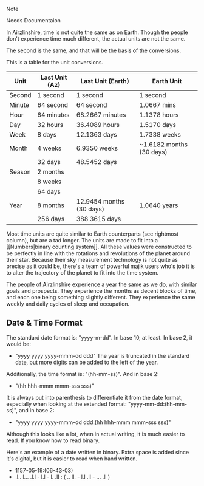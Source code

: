 
> [!NOTE]
> Needs Documentaion

In Airzlinshire, time is not quite the same as on Earth. Though the people don't experience time much different, the actual units are not the same.

The second is the same, and that will be the basis of the conversions.

This is a table for the unit conversions.

| Unit   | Last Unit (Az) | Last Unit (Earth)        | Earth Unit               |
| ------ | -------------- | ------------------------ | ------------------------ |
| Second | 1 second       | 1 second                 | 1 second                 |
| Minute | 64 second      | 64 second                | 1.0667 mins              |
| Hour   | 64 minutes     | 68.2667 minutes          | 1.1378 hours             |
| Day    | 32 hours       | 36.4089 hours            | 1.5170 days              |
| Week   | 8 days         | 12.1363 days             | 1.7338 weeks             |
| Month  | 4 weeks        | 6.9350 weeks             | ~1.6182 months (30 days) |
|        | 32 days        | 48.5452 days             |                          |
| Season | 2 months       |                          |                          |
|        | 8 weeks        |                          |                          |
|        | 64 days        |                          |                          |
| Year   | 8 months       | 12.9454 months (30 days) | 1.0640 years             |
|        | 256 days       | 388.3615 days            |                          |

Most time units are quite similar to Earth counterparts (see rightmost column), but are a tad longer. The units are made to fit into a [[Numbers|binary counting system]]. All these values were constructed to be perfectly in line with the rotations and revolutions of the planet around their star. Because their sky measurement technology is not quite as precise as it could be, there's a team of powerful majik users who's job it is to alter the trajectory of the planet to fit into the time system.

The people of Airzlinshire experience a year the same as we do, with similar goals and prospects. They experience the months as decent blocks of time, and each one being something slightly different. They experience the same weekly and daily cycles of sleep and occupation.

## Date & Time Format
The standard date format is: "yyyy-m-dd". In base 10, at least. In base 2, it would be:
- "yyyy yyyy yyyy-mmm-dd ddd"
The year is truncated in the standard date, but more digits can be added to the left of the year.

Additionally, the time format is: "(hh-mm-ss)". And in base 2:
- "(hh hhh-mmm mmm-sss sss)"

It is always put into parenthesis to differentiate it from the date format, especially when looking at the extended format: "yyyy-mm-dd:(hh-mm-ss)", and in base 2:
- "yyyy yyyy yyyy-mmm-dd ddd:(hh hhh-mmm mmm-sss sss)"

Although this looks like a lot, when in actual writing, it is much easier to read. If you know how to read binary.

Here's an example of a date written in binary. Extra space is added since it's digital, but it is easier to read when hand written.
- 1157-05-19:(06-43-03)
- .l.. l... .l.l - l.l - l. .ll : ( .. ll. - l.l .ll - ... .ll )